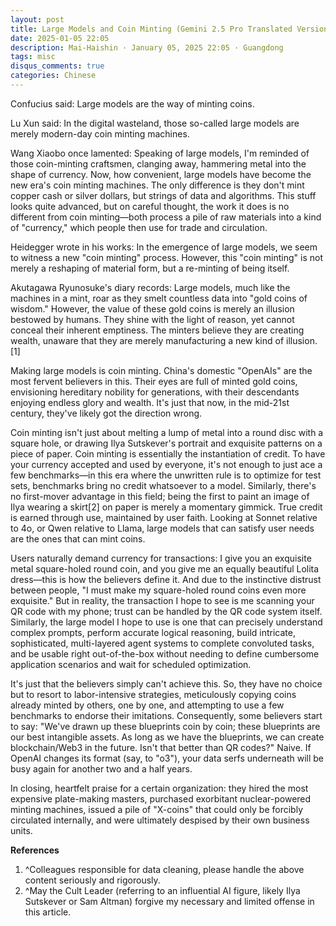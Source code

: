 ```yaml
---
layout: post
title: Large Models and Coin Minting (Gemini 2.5 Pro Translated Version)
date: 2025-01-05 22:05
description: Mai-Haishin · January 05, 2025 22:05 · Guangdong
tags: misc
disqus_comments: true
categories: Chinese
---
```


Confucius said: Large models are the way of minting coins.

Lu Xun said: In the digital wasteland, those so-called large models are merely modern-day coin minting machines.

Wang Xiaobo once lamented: Speaking of large models, I'm reminded of those coin-minting craftsmen, clanging away, hammering metal into the shape of currency. Now, how convenient, large models have become the new era's coin minting machines. The only difference is they don't mint copper cash or silver dollars, but strings of data and algorithms. This stuff looks quite advanced, but on careful thought, the work it does is no different from coin minting—both process a pile of raw materials into a kind of "currency," which people then use for trade and circulation.

Heidegger wrote in his works: In the emergence of large models, we seem to witness a new "coin minting" process. However, this "coin minting" is not merely a reshaping of material form, but a re-minting of being itself.

Akutagawa Ryunosuke's diary records: Large models, much like the machines in a mint, roar as they smelt countless data into "gold coins of wisdom." However, the value of these gold coins is merely an illusion bestowed by humans. They shine with the light of reason, yet cannot conceal their inherent emptiness. The minters believe they are creating wealth, unaware that they are merely manufacturing a new kind of illusion.[1]

Making large models is coin minting. China's domestic "OpenAIs" are the most fervent believers in this. Their eyes are full of minted gold coins, envisioning hereditary nobility for generations, with their descendants enjoying endless glory and wealth. It's just that now, in the mid-21st century, they've likely got the direction wrong.

Coin minting isn't just about melting a lump of metal into a round disc with a square hole, or drawing Ilya Sutskever's portrait and exquisite patterns on a piece of paper. Coin minting is essentially the instantiation of credit. To have your currency accepted and used by everyone, it's not enough to just ace a few benchmarks—in this era where the unwritten rule is to optimize for test sets, benchmarks bring no credit whatsoever to a model. Similarly, there's no first-mover advantage in this field; being the first to paint an image of Ilya wearing a skirt[2] on paper is merely a momentary gimmick. True credit is earned through use, maintained by user faith. Looking at Sonnet relative to 4o, or Qwen relative to Llama, large models that can satisfy user needs are the ones that can mint coins.

Users naturally demand currency for transactions: I give you an exquisite metal square-holed round coin, and you give me an equally beautiful Lolita dress—this is how the believers define it. And due to the instinctive distrust between people, "I must make my square-holed round coins even more exquisite." But in reality, the transaction I hope to see is me scanning your QR code with my phone; trust can be handled by the QR code system itself. Similarly, the large model I hope to use is one that can precisely understand complex prompts, perform accurate logical reasoning, build intricate, sophisticated, multi-layered agent systems to complete convoluted tasks, and be usable right out-of-the-box without needing to define cumbersome application scenarios and wait for scheduled optimization.

It's just that the believers simply can't achieve this. So, they have no choice but to resort to labor-intensive strategies, meticulously copying coins already minted by others, one by one, and attempting to use a few benchmarks to endorse their imitations. Consequently, some believers start to say: "We've drawn up these blueprints coin by coin; these blueprints are our best intangible assets. As long as we have the blueprints, we can create blockchain/Web3 in the future. Isn't that better than QR codes?" Naive. If OpenAI changes its format (say, to "o3"), your data serfs underneath will be busy again for another two and a half years.

In closing, heartfelt praise for a certain organization: they hired the most expensive plate-making masters, purchased exorbitant nuclear-powered minting machines, issued a pile of "X-coins" that could only be forcibly circulated internally, and were ultimately despised by their own business units.

**References**

1. ^Colleagues responsible for data cleaning, please handle the above content seriously and rigorously.
2. ^May the Cult Leader (referring to an influential AI figure, likely Ilya Sutskever or Sam Altman) forgive my necessary and limited offense in this article.
